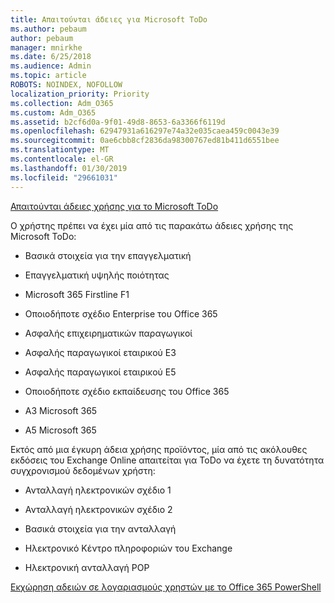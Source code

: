 ```yaml
---
title: Απαιτούνται άδειες για Microsoft ToDo
ms.author: pebaum
author: pebaum
manager: mnirkhe
ms.date: 6/25/2018
ms.audience: Admin
ms.topic: article
ROBOTS: NOINDEX, NOFOLLOW
localization_priority: Priority
ms.collection: Adm_O365
ms.custom: Adm_O365
ms.assetid: b2cf6d0a-9f01-49d8-8653-6a3366f6119d
ms.openlocfilehash: 62947931a616297e74a32e035caea459c0043e39
ms.sourcegitcommit: 0ae6cbb8cf2836da98300767ed81b411d6551bee
ms.translationtype: MT
ms.contentlocale: el-GR
ms.lasthandoff: 01/30/2019
ms.locfileid: "29661031"
---
```

[Απαιτούνται άδειες χρήσης για το Microsoft ToDo](https://support.office.com/article/381e9d1b-c500-49b5-973e-890fd86528d7.aspx)
  
Ο χρήστης πρέπει να έχει μία από τις παρακάτω άδειες χρήσης της Microsoft ToDo:
  
- Βασικά στοιχεία για την επαγγελματική
    
- Επαγγελματική υψηλής ποιότητας
    
- Microsoft 365 Firstline F1
    
- Οποιοδήποτε σχέδιο Enterprise του Office 365
    
- Ασφαλής επιχειρηματικών παραγωγικοί
    
- Ασφαλής παραγωγικοί εταιρικού E3
    
- Ασφαλής παραγωγικοί εταιρικού E5
    
- Οποιοδήποτε σχέδιο εκπαίδευσης του Office 365
    
- A3 Microsoft 365
    
- A5 Microsoft 365
    
Εκτός από μια έγκυρη άδεια χρήσης προϊόντος, μία από τις ακόλουθες εκδόσεις του Exchange Online απαιτείται για ToDo να έχετε τη δυνατότητα συγχρονισμού δεδομένων χρήστη: 
  
- Ανταλλαγή ηλεκτρονικών σχέδιο 1
    
- Ανταλλαγή ηλεκτρονικών σχέδιο 2
    
- Βασικά στοιχεία για την ανταλλαγή
    
- Ηλεκτρονικό Κέντρο πληροφοριών του Exchange
    
- Ηλεκτρονική ανταλλαγή POP
    
[Εκχώρηση αδειών σε λογαριασμούς χρηστών με το Office 365 PowerShell](https://docs.microsoft.com/office365/enterprise/powershell/assign-licenses-to-user-accounts-with-office-365-powershell )
  


